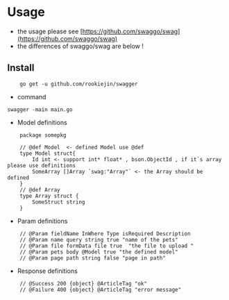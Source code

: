 # Usage


- the usage please see [https://github.com/swaggo/swag](https://github.com/swaggo/swag)
- the differences of swaggo/swag are below !

## Install

```
    go get -u github.com/rookiejin/swagger
```

* command
```
swagger -main main.go
````

* Model definitions

```
    package somepkg

    // @def Model  <- defined Model use @def
    type Model struct{
        Id int <- support int* float* , bson.ObjectId , if it`s array please use definitions
        SomeArray []Array `swag:"Array"` <- the Array should be defined
    }
    // @def Array
    type Array struct {
        SomeStruct string
    }
```

* Param definitions
```
    // @Param fieldName InWhere Type isRequired Description
    // @Param name query string true "name of the pets"
    // @Param file formData file true  "the file to upload "
    // @Param pets body @Model true "the defined model"
    // @Param page path string false "page in path"
```

* Response definitions
```
    // @Success 200 {object} @ArticleTag "ok"
    // @Failure 400 {object} @ArticleTag "error message"
```
